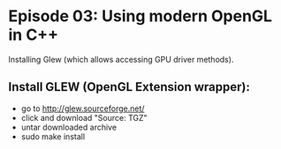 # Episode 03: Using modern OpenGL in C++

Installing Glew (which allows accessing GPU driver methods).

## Install GLEW (OpenGL Extension wrapper):
- go to http://glew.sourceforge.net/
- click and download "Source: TGZ"
- untar downloaded archive
- sudo make install